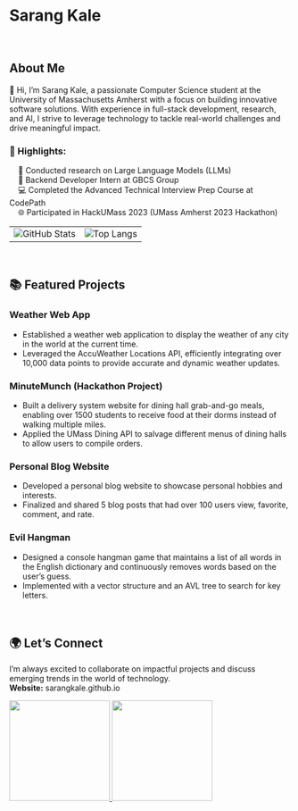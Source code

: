 # Sarang Kale
<br>

## About Me
👋 Hi, I’m Sarang Kale, a passionate Computer Science student at the University of Massachusetts Amherst with a focus on building innovative software solutions. With experience in full-stack development, research, and AI, I strive to leverage technology to tackle real-world challenges and drive meaningful impact.

### 🌟 Highlights:
&nbsp;&nbsp;&nbsp;&nbsp;🔬 Conducted research on Large Language Models (LLMs)  
&nbsp;&nbsp;&nbsp;&nbsp;🚀 Backend Developer Intern at GBCS Group  
&nbsp;&nbsp;&nbsp;&nbsp;💻 Completed the Advanced Technical Interview Prep Course at CodePath  
&nbsp;&nbsp;&nbsp;&nbsp;🌐 Participated in HackUMass 2023 (UMass Amherst 2023 Hackathon)
<br>
<table>
  <tr>
    <td align="center">
      <img src="https://github-readme-stats.vercel.app/api?username=sarangkale" alt="GitHub Stats">
    </td>
    <td align="center">
      <img src="https://github-readme-stats.vercel.app/api/top-langs/?username=sarangkale&layout=compact" alt="Top Langs">
    </td>
  </tr>
</table>
<br>


## 📚 Featured Projects
### Weather Web App
- Established a weather web application to display the weather of any city in the world at the current time.
- Leveraged the AccuWeather Locations API, efficiently integrating over 10,000 data points to provide accurate and dynamic weather updates.
### MinuteMunch (Hackathon Project)
- Built a delivery system website for dining hall grab-and-go meals, enabling over 1500 students to receive food at their dorms instead of walking multiple miles.
- Applied the UMass Dining API to salvage different menus of dining halls to allow users to compile orders.
### Personal Blog Website
- Developed a personal blog website to showcase personal hobbies and interests.
- Finalized and shared 5 blog posts that had over 100 users view, favorite, comment, and rate.
### Evil Hangman
- Designed a console hangman game that maintains a list of all words in the English dictionary and continuously removes words based on the user’s guess.
- Implemented with a vector structure and an AVL tree to search for key letters.
<br><br><br>


## 🌍 Let’s Connect
I’m always excited to collaborate on impactful projects and discuss emerging trends in the world of technology.
<br>
**Website:** sarangkale.github.io
<br>
<p>
  <a href="mailto:sarangkale04@gmail.com">
    <img src="https://img.shields.io/badge/-Gmail-D14836?style=for-the-badge&logo=Gmail&logoColor=white" width="180">
  </a>
  <a href="https://www.linkedin.com/in/sarang-kale-783876275/">
    <img src="https://img.shields.io/badge/-LinkedIn-blue?style=for-the-badge&logo=Linkedin&logoColor=white" width="180">
  </a>
</p>
<br>
